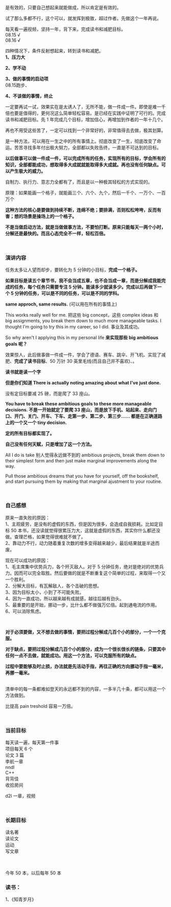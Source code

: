 是有效的，只要自己想起来就能做成，所以肯定是有效的。  

试了那么多都不行，这个可以，就发挥到极致，超过作者。先做这个一年再说。  

每天看一遍视频，坚持一年，背下来，完成读书和减肥目标。  
08.15 √  
08.16 √  
   

四种情况下，条件反射想起来，转到读书和减肥。  
**1、压力大**  

**2、学不动**  

**3、做的事情的启动项**  
08.15跑步、  

**4、不该做的事情，终止**  


一定要再试一试，效果实在是太诱人了，无所不能，做一件成一件。即使是难一千倍也要是值得的，更何况这么简单轻松容易。是已经在实践中证明了可行的。完成读书和减肥目标。先 1 年完成几个目标，增加信心，再增加到作者的一年十几个。  

再也不用受这些苦了，一定可以找到一个非常好的，非常值得去去做，极其划算。  

是一种方法，可以用在一生之中的所有事情上。彻底改变了一生，彻底改变了命运。苦苦寻找多年付出极大努力，全部都以失败告终，一直是不可达到的目标。  

**以后做事可以做一件成一件，可以完成所有的任务，实现所有的目标，学会所有的知识，全部都能成功，想取得多大成就就能取得多大成就。再也没有任何缺点。可以产生极大的威力。**  

自制力、执行力、意志力全都有了，而且是以一种极其轻松的方式实现的。  


原理：如果能画一个格子，就能画三个、六个、九个，然后一千个、一万个、一百万个  

**这种方法的核心是要做到持续不断，连绵不绝；要排满，否则松松垮垮，反而有害；想的场景是操场上的一个格子。**  

**不是当做启动方法，就是当做做事方法，不要怕打断。原来只能每天一两个小时，分解还是最快的。而且心态完全不一样，轻松百倍。**  

<br>

### 演讲内容

任务太多让人望而却步，要转化为 5 分钟的小目标，**完成一个格子。**  

**如果目标是读五个章节书，我不会当成五章，也不会当成一章，而是分解成我能完成的任务，每个任务只需要专注 5 分钟。能读多少就读多少。完成以后再做下一个 5 分钟的任务，可以是不同的任务，可以是不同的学科。**  

**same approch, same results.** (可以用在所有的事情上)  

This works really well for me. 把这些 big concept，这些 complex ideas 和 big assignments, you break them down to much more manageable tasks. I thought I'm going to try this in my career, so I did. 事业及其成功。

So why aren't I applying this in my personal life **来实现那些 big ambitious goals 呢？**  

效果惊人，此后做事做一件成一件，学会了德语、赛车、跳伞、开飞机、实现了减肥、**完成了读书目标**、50 万针 30 英里毛线(而且自己并不喜欢)、。

**读书就是读一个字**  

**但是你们知道 There is actually noting amazing about what I've just done.**    

没有定目标要减 25 磅，而是爬了 33 座山。  

**You have to break these ambitious goals to these more manageable decisions. 不是一开始就定了要爬 33 座山，而是放下手机、站起来、走向门口、开门、关门、开车、下车、走第一步、第二步、第三步...... 都是在正确道路上的一个又一个 tiny decision.**  

**定的所有目标都实现了。**  

**自己没有任何天赋，只是增加了这一个方法。**

All I do is take 别人觉得永远做不到的 ambitious projects, break them down to their simplest form and then just make marginal improvements along the way.  

Pull those ambitious dreams that you have for yourself, off the bookshelf, and start pursuing them by making that marginal ajustment to your routine.  

<br>

### 自己感想
原来一直失败的原因：  
1、主观疲劳，是没有的虚假的东西，但是因为很多，会造成自我损耗。比如定目标 50 本书，还没读就觉得很累压力大，这就是虚假的东西，其实你什么都还没做。查理芒格，如果觉得很难就不做了。  
2、靠动力不行，动力随着重复次数的增多变得越来越少，最后结果就是半途而废。  

现在可以成功的原因：  
1、毛主席集中优势兵力，各个歼灭敌人。对于 5 分钟任务，绝对是绝对的优势兵力。因而可以完全取胜。然后要做的就是不断重复这个简单的过程，来取得一个又一个胜利。  
2、分解大目标，有瓦解敌人，各个击破的思想。  
3、因为目标太小，小到了不可能失败。  
4、因为一直成功，所以越来越有成就感，越往后越有劲头。  
5、最重要的是开始，挪动一步，比什么都不做强万亿倍。起到通电流的作用。  
6、可以消除焦虑。  

<br>

**对于必须要做，又不想去做的事情，要把过程分解成几百个小的部分，一个一个克服。**  

**对于缺点，要把过程分解成几百个小的部分，成为一个很长很长的链条，只要其中任何一点不去做，就能成功。用这一个方法，可以克服所有的缺点。**  

**过程中要能够及时止损，办法就是先活动手指，再往正确的方向挪动手指一毫米，再挪一毫米。**  


<br>
清单中的每一条都难如登天的永远都不到的内容，一多半几十条，都可以用这一个方法做到。  

比提高 pain treshold 容易一万倍。  


<br>

### 当前目标
每天读一遍，每天第一件事  
项目每天 6 个  
论文 3 篇  
李航一章  
nndl  
C++  
背背佳  
收拾房间  


d2l 一章，视频  

<br>

### 长期目标  
读名著  
读论文  
运动  
写文章  


<br>
<br>
今年 50 本，以后每年 50 本  

### 读书：
1、《知青岁月》  




